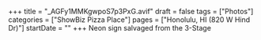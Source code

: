 +++
title = "_AGFy1MMKgwpoS7p3PxG.avif"
draft = false
tags = ["Photos"]
categories = ["ShowBiz Pizza Place"]
pages = ["Honolulu, HI (820 W Hind Dr)"]
startDate = ""
+++
Neon sign salvaged from the 3-Stage
